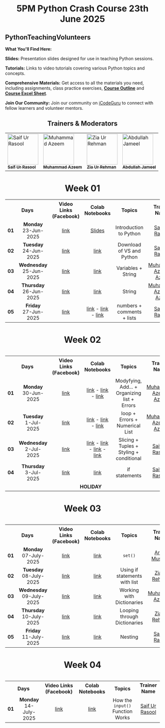 <div align= 'center'>
<h1> 5PM Python Crash Course 23th June 2025 </h1>
</div>

## PythonTeachingVolunteers

 **What You'll Find Here:**

**Slides:** Presentation slides designed for use in teaching Python sessions.

**Tutorials:** Links to video tutorials covering various Python topics and concepts.

**Comprehensive Materials:** Get access to all the materials you need, including assignments, class practice exercises, **[Course Outline](https://docs.google.com/document/d/1C14SaQ1mW_KqTC4C_K64R27BrMwt_l7b66oMWoKEEmM/edit?usp=sharing)** and **[Course Excel Sheet](https://docs.google.com/spreadsheets/d/1Mv2Wjwr-LaH55ky8pvd0A3S5Q7YOmKL46itzfusSKsI/edit?usp=sharing)**.

**Join Our Community:** Join our community on [iCodeGuru](www.icode.guru/join) to connect with fellow learners and volunteer mentors.

<div align="center">

  <h2>Trainers &amp; Moderators</h2>

  <table>
    <tr>
      <td>
        <a href="https://github.com/SaifRasool92">
          <img src="https://avatars.githubusercontent.com/u/170190067?v=4" width="100" alt="Saif Ur Rasool"/><br>
          <sub><b>Saif Ur Rasool</b></sub>
        </a>
      </td>
      <td>
        <a href="https://github.com/MUHAMMAD-AZEEM-AZAM">
          <img src="https://avatars.githubusercontent.com/u/120501480?v=4" width="100" alt="Muhammad Azeem"/><br>
          <sub><b>Muhammad Azeem</b></sub>
        </a>
      </td>
      <td>
        <a href="https://github.com/Meharzain2010">
          <img src="https://avatars.githubusercontent.com/u/194600882?s=400" width="100" alt="Zia Ur Rehman"/><br>
          <sub><b>Zia Ur Rehman</b></sub>
        </a>
      </td>
      <td>
        <a href="https://github.com/abdullahxyz85">
          <img src="https://avatars.githubusercontent.com/u/181183976?v=4" width="100" alt="Abdullah Jameel"/><br>
          <sub><b>Abdullah Jameel</b></sub>
        </a>
      </td>
    </tr>
  </table>

</div>

<div align='center'>
  
# Week 01
<table>
    <tbody>
     <tr>
      <th colspan="2">Days</th>
      <th>Video Links (Facebook)</br></th>
      <th>Colab Notebooks</th>
     <th>Topics</th>
   <td align="center"><b>Trainer Name</b></td>
     </tr>  
        <tr>
             <td align="center"><b>01</td>
    <td align="center"><b>Monday</b></br>23-Jun-2025</td>
    <td align="center"><a href="https://www.facebook.com/share/v/19JACLy2WH/">link</br></td>
    <td align="center" ><a href="https://docs.google.com/presentation/d/1xaOiN0uh_nrcy2RzyNBjrgFbjxhodogu2RWvIhZA7EY/edit?usp=sharing">Slides</td>
        <td align="center">Introduction to Python</td>
      <td align="center"><a href="https://www.linkedin.com/in/saif-ur-rasool/">Saif Ur Rasool</td>
  </tr>
           <tr>
                <td align="center"><b>02</td>
    <td align="center"><b>Tuesday</b></br>24-Jun-2025</td>
    <td align="center"><a href="https://www.facebook.com/share/v/1AhSpJbSmj/">link</td>
    <td align="center">
  <a href="https://colab.research.google.com/drive/1GEbALgFEIjf6NBW-b6-oc4ajanXuy194?usp=sharing">link</a>
</td>
        <td align="center">Download of VS and Python</td>
      <td align="center"><a href="https://www.linkedin.com/in/saif-ur-rasool/">Saif Ur Rasool</td>
  <tr>
       <td align="center"><b>03</td>
    <td align="center"><b>Wednesday</b></br>25-Jun-2025</td>
    <td align="center"><a href="https://www.facebook.com/share/v/1ZXD4qdxgu/">link</td>
   <td align="center">
  <a href="https://colab.research.google.com/drive/1aPHvFxBCuDlqhmPfwQi_o67FZih9ZRCj?usp=sharing">link</a>
 
</td>
        <td align="center">Variables + String</td>
      <td align="center"><a href="https://www.linkedin.com/in/muhammad-azeem-azam-9a2663215/">Muhammad Azeem Azam</td>
  </tr>
        <tr>
             <td align="center"><b>04</td>
    <td align="center"><b>Thursday</b></br>26-Jun-2025</td>
    <td align="center"><a href="https://fb.watch/At1VMZOlpF/">link</td>
    <td align="center"><a href="https://colab.research.google.com/drive/1BxQGe6Fh-n6-r_XBPvKKHWecnmwnmqwt?usp=sharing">link</td>
        <td align="center">String</td>
      <td align="center"><a href="https://www.linkedin.com/in/muhammad-azeem-azam-9a2663215/">Muhammad Azeem Azam</td>
  </tr>
        <tr>
             <td align="center"><b>05</td>
    <td align="center"><b>Friday</b></br>27-Jun-2025</td>
    <td align="center"><a href="https://www.facebook.com/share/v/195fQkm732/">link</td>
    <td align="center">
  <a href="https://colab.research.google.com/drive/1r_W7HsZJWQSbOg--JJQDSCR8P0J-Eqh3?usp=sharing">link</a> -
  <a href="https://colab.research.google.com/drive/1sdgFTlrxVIBasQkcqLpXBvSG5FNZ96BE?usp=sharing">link</a> -
  <a href="https://colab.research.google.com/drive/1QYRLmDP8BO8eg441O85cV7cFQUNz8gI4?usp=sharing">link</a>
</td>
        <td align="center">numbers + comments + lists</td>
      <td align="center"><a href="https://www.linkedin.com/in/saif-ur-rasool/">Saif Ur Rasool</td>
  </tr>
</tbody>
<table>
    
# Week 02
<table>
    <tbody>
     <tr>
      <th colspan="2">Days</th>
      <th>Video Links (Facebook)</br></th>
      <th>Colab Notebooks</th>
     <th>Topics</th>
   <td align="center"><b>Trainer Name</b></td>
     </tr>  
        <tr>
    <td align="center"><b>01</td>
    <td align="center"><b>Monday</b></br>30-Jun-2025</td>
    <td align="center" ><a href="https://www.facebook.com/share/v/16WTDZk7EA/">link</td>
            <td align="center">
  <a href="https://colab.research.google.com/drive/1yJdC4KYQ-sMkaHxImlbCHaaT_Thm6OCH?usp=sharing">link</a> -
  <a href="https://colab.research.google.com/drive/1GKiTJMaEVnaJW6vgVLVeb0AekxPICOk8?usp=sharing">link</a> -
  <a href="https://colab.research.google.com/drive/11mJWwq8PgvBwlZJtsSbmYaho5Zc1bFBc?usp=sharing">link</a>
        <td align="center">Modyfying, Add... + Organizing list + Errors</td>
      <td align="center"><a href="https://www.linkedin.com/in/muhammad-azeem-azam-9a2663215/">Muhammad Azeem Azam</td>
  </tr>
          <tr>
    <td align="center"><b>02</td>
    <td align="center"><b>Tuesday</b></br>1-Jul-2025</td>
    <td align="center" ><a href="https://www.facebook.com/share/v/16V2pP5cdX/">link</td>
            <td align="center">
  <a href="https://colab.research.google.com/drive/1ZBK-yiduN8pf2b_2RxEKkCETdXl4Pc3Q?usp=sharing">link</a> -
  <a href="https://colab.research.google.com/drive/1jHw0lZlDtVkmuQe_f-DDiYNUykH4xdBR?usp=sharing">link</a> -
  <a href="https://colab.research.google.com/drive/1LEBavDQ26STWi7MEdPa3ddvTbzp-p0oq?usp=sharing">link</a>
        <td align="center">loop + Errors + Numerical List</td>
      <td align="center"><a href="https://www.linkedin.com/in/muhammad-azeem-azam-9a2663215/">Muhammad Azeem Azam</td>
  </tr>
  <tr>
    <td align="center"><b>03</td>
    <td align="center"><b>Wednesday</b></br>2-Jul-2025</td>
    <td align="center"><a href="https://www.facebook.com/share/v/1Byu34QYGo/">link</td>
         <td align="center">
  <a href="https://colab.research.google.com/drive/11H6iHK0SRIozTC_uKC88lcV-unQOMC4_?usp=drive_link">link</a> -
  <a href="https://colab.research.google.com/drive/1kHY9fcfp6vYFPhbiuM-mWU1BCuUBr4He?usp=drive_link">link</a> -
  <a href="https://colab.research.google.com/drive/1sAnYYBmmoY7dzGwm3fTwsTOdsJkQuqVk?usp=drive_link">link</a> -
  <a href="https://colab.research.google.com/drive/137cwOEcE5UhxJ0BmIEte8R8NfrvwPHMI?usp=drive_link">link</a>
    <td align="center">Slicing + Tuples + Styling + conditional</td>
    <td align="center"><a href="https://www.linkedin.com/in/saif-ur-rasool/">Saif Ur Rasool</td>
  </tr>
    <tr>
    <td align="center"><b>04</td>
    <td align="center"><b>Thursday</b></br>3-Jul-2025</td>
    <td align="center"><a href="https://www.facebook.com/share/v/19JPkvGrBz/">link</td>
        <td align="center">
  <a href="https://colab.research.google.com/drive/1UX4C4DZm3PH5pzXial1junlK2ea9j4gK?usp=drive_link">link</a>
    <td align="center">if statements</td>
    <td align="center"><a href="https://www.linkedin.com/in/saif-ur-rasool/">Saif Ur Rasool</td>
  </tr>
 <tr>
  <td align="center" colspan="6"><b>HOLIDAY</b></td>
</tr>

</tbody>
<table>


# Week 03
<table>
    <tbody>
     <tr>
      <th colspan="2">Days</th>
      <th>Video Links (Facebook)</br></th>
      <th>Colab Notebooks</th>
     <th>Topics</th>
   <td align="center"><b>Trainer Name</b></td>
     </tr>  
        <tr>
    <td align="center"><b>01</td>
    <td align="center"><b>Monday</b></br>07-July-2025</td>
    <td align="center"><a href="https://www.facebook.com/share/v/196Rjtftdv/">link</td>
             <td align="center">
  <a href="https://colab.research.google.com/drive/11GCPz69mc-0qJDZSHUSYS6Ji923virSG?usp=sharing">link</a>
        <td align="center"><code>set()</code></td>
      <td align="center"><a href="https://www.linkedin.com/in/aroob-mushtaq-32191b2b8/">Aroob Mushtaq</td>
  </tr>
  <tr>
    <td align="center"><b>02</td>
    <td align="center"><b>Tuesday</b></br>08-July-2025</td>
    <td align="center"><a href="https://www.facebook.com/share/v/1Ahe6kTxAs/">link</td>
             <td align="center">
  <a href="https://colab.research.google.com/drive/1r37tg_TAB-L837DNNjcrEnm5NB2ystUC?usp=sharing">link</a>
        <td align="center">Using if statements with list</td>
      <td align="center"><a href="https://www.linkedin.com/in/zia-ur-rehman63/">Zia Ur Rehman</td>
  </tr>
    <tr>
    <td align="center"><b>03</td>
    <td align="center"><b>Wednesday</b></br>09-July-2025</td>
    <td align="center"><a href="https://www.facebook.com/share/v/1EQ6DqQcM2/">link</td>
             <td align="center">
  <a href="https://colab.research.google.com/drive/1dZB4Oy6HLHeSV8fQ3pLtGkILQNAClvlw?usp=sharing">link</a>
        <td align="center">Working with Dictionaries</td>
      <td align="center"><a href="https://www.linkedin.com/in/muhammad-azeem-azam-9a2663215/">Muhammad Azeem</td>
  </tr>
  <tr>
    <td align="center"><b>04</td>
    <td align="center"><b>Thursday</b></br>10-July-2025</td>
    <td align="center"><a href="https://www.facebook.com/share/v/19An66cMYA/">link</td>
             <td align="center">
  <a href="https://colab.research.google.com/drive/1iP4Ap4MGocrfG9hrEJcMlZ4V3Ry8vNhN?usp=drive_link">link</a> 
        <td align="center">Looping through Dictionaries</td>
      <td align="center"><a href="https://www.linkedin.com/in/zia-ur-rehman63/">Zia Ur Rehman</td>
  </tr>
  <tr>
    <td align="center"><b>05</td>
    <td align="center"><b>Friday</b></br>11-July-2025</td>
    <td align="center"><a href="https://www.facebook.com/share/v/1Nv4ofey1K/">link</td>
             <td align="center">
  <a href="https://colab.research.google.com/drive/1MaTX8IbJpmab28r3bnzCJnbIWA4TzAQh?usp=drive_link">link</a>
        <td align="center">Nesting</td>
      <td align="center"><a href="https://www.linkedin.com/in/saif-ur-rasool/">Saif Ur Rasool</td>
  </tr>   
</tbody>
<table>

# Week 04
<table>
    <tbody>
     <tr>
      <th colspan="2">Days</th>
      <th>Video Links (Facebook)</br></th>
      <th>Colab Notebooks</th>
     <th>Topics</th>
   <td align="center"><b>Trainer Name</b></td>
     </tr>  
  <tr>
    <td align="center"><b>01</td>
    <td align="center"><b>Monday</b></br>14-July-2025</td>
    <td align="center"><a href="https://www.facebook.com/share/v/1YhMudXHoo/">link</td>
    <td align="center" ><a href="https://colab.research.google.com/drive/10owrFVS5117xG7PoYVFqoaHcD79p6Uxo?usp=drive_link"> link</td>
        <td align="center">How the <code>input()</code> Function Works</td>
      <td align="center"><a href="https://www.linkedin.com/in/saif-ur-rasool/">Saif Ur Rasool</td>
  </tr> 
     <!--<tr>
    <td align="center"><b>02</td>
    <td align="center"><b>Tuesday</b></br>09-July-2024</td>
    <td align="center"><a href="https://www.facebook.com/iCodeguru/videos/364525473051638">Lists</td>
    <td align="center" ><a href="https://colab.research.google.com/drive/1yt37lcoqeWrdy1cUcbIMNhvqGhnUYWQQ#scrollTo=C-ErTCQOHVYQ">Practice File</td>
        <td align="center">Sort(),Sorted()</br>Nested List</td>
      <td align="center"><a href="https://www.linkedin.com/in/aamnansari/">AaMna AnSari</td>
  </tr> 
    <tr>
    <td align="center" colspan="6">No Class</td>   
  </tr>
 <tr>
    <td align="center"><b>03</td>
    <td align="center"><b>Thursday</b></br>11-July-2024</td>
    <td align="center"><a href="https://web.facebook.com/iCodeguru/videos/1484589192419255">Tuples</td>
    <td align="center" ><a href="https://colab.research.google.com/drive/1FteH81-8A7WFR0qxtPegXDcVrIr8ZfbE?usp=sharing">Practice File</td>
        <td align="center">Tuples</td>
      <td align="center"><a href="https://www.linkedin.com/in/aamnansari/">AaMna AnSari</td>
  </tr>
          <tr>
    <td align="center" colspan="6">No Class</td>   
  </tr>
  </tbody>
</tbody>
      </table>  
          
  <!--# Week 05
  
<table>
    <tbody>
     <tr>
      <th colspan="2">Days</th>
      <th>Video Links (Facebook)</br></th>
      <th>Materials</th>
     <th>Topics</th>
   <td align="center"><b>Trainer Name</b></td>
     </tr>  
<tr>
    <td align="center"><b>01</td>
    <td align="center"><b>Monday</b></br>15-July-2024</td>
    <td align="center"><a href="https://www.facebook.com/watch/live/?ref=watch_permalink&v=816439003923146">Sets</td>
    <td align="center" ><a href="https://colab.research.google.com/drive/1gGDTpa0XQ767Te9wG20y9Na0uysZIO1X#scrollTo=dSzGHHpqQL_j">Practice File</td>
        <td align="center">Sets</br>Create, Access items </br> Add & Remove </br> Union & Intersection Method</td>
      <td align="center"><a href="https://www.linkedin.com/in/aamnansari/">AaMna AnSari</td>
  </tr>
     <tr>
    <td align="center" colspan="6">Class off due to 9th Muharram Holiday</td>   
  </tr>
          <tr>
    <td align="center" colspan="6">Class off due to 10th Muharram Holiday</td>   
  </tr>
  <tr>
    <td align="center"><b>02</td>
    <td align="center"><b>Thursday</b></br>18-July-2024</td>
    <td align="center"><a href="https://web.facebook.com/watch/live/?ref=watch_permalink&v=1495253251379730">Sets</td>
    <td align="center" ><a href="https://colab.research.google.com/drive/1gGDTpa0XQ767Te9wG20y9Na0uysZIO1X#scrollTo=dSzGHHpqQL_j">Practice File</td>
        <td align="center">Methods of Sets</br>Practice Question</td>
      <td align="center"><a href="https://www.linkedin.com/in/aamnansari/">AaMna AnSari</td>
  </tr>
 <tr>
    <td align="center"><b>03</td>
    <td align="center"><b>Friday</b></br>19-July-2024</td>
    <td align="center"><a href="https://www.facebook.com/iCodeguru/videos/448707654656883">Dictionary</td>
    <td align="center" ><a href="https://colab.research.google.com/drive/1_pnpXVIF4QwIdF1GLVMJ4xBkJhyCOhIl#scrollTo=PD3WqKg-u3LX">Practice File</td>
        <td align="center">Dictionary </br> Create a Dictionary</br> Dictionary Length </br>Dictionary with multiple data types</td>
       <td align="center"><a href="https://www.linkedin.com/in/fatima-arshad-6ba52a184/">Fatima Arshad</td>
  </tr>
</tbody>
</tbody>
<table>

    
# Week 06
   
<table>
    <tbody>
     <tr>
      <th colspan="2">Days</th>
      <th>Video Links (Facebook)</br></th>
      <th>Materials</th>
     <th>Topics</th>
   <td align="center"><b>Trainer Name</b></td>
     </tr>  
        <tr>
    <td align="center"><b>01</td>
    <td align="center"><b>Monday</b></br>22-July-2024</td>
    <td align="center"><a href="https://www.facebook.com/iCodeguru/videos/858233869559210">Dictionary</td>
    <td align="center" ><a href="https://colab.research.google.com/drive/1_pnpXVIF4QwIdF1GLVMJ4xBkJhyCOhIl#scrollTo=PD3WqKg-u3LX">Practice File</td>
    <td align="center"> Accessing Elements </br> Duplicate Values </br> Add elements </br> Change Value in dictionary</td>
    <td align="center"><a href="https://www.linkedin.com/in/fatima-arshad-6ba52a184/">Fatima Arshad</td>
  </tr>  
    <tr>
    <td align="center" colspan="6">Class Off</td>   
  </tr>
        <tr>
    <td align="center"><b>02</td>
    <td align="center"><b>Wednesday</b></br>24-July-2024</td>
    <td align="center"><a href="https://www.facebook.com/iCodeguru/videos/1046021647171297">Dictionary</td>
    <td align="center" ><a href="https://colab.research.google.com/drive/1_pnpXVIF4QwIdF1GLVMJ4xBkJhyCOhIl#scrollTo=PD3WqKg-u3LX">Practice File</td>
    <td align="center"> Membership </br> for loop </br> nested dict </br></td>
    <td align="center"><a href="https://www.linkedin.com/in/fatima-arshad-6ba52a184/">Fatima Arshad</td>
  </tr>
        <tr>
        <td align="center"><b>03</td>
    <td align="center"><b>Thursday</b></br>26-July-2024</td>
    <td align="center"><a href="https://www.facebook.com/iCodeguru/videos/812519170645650">Dictionary</td>
    <td align="center" ><a href="https://colab.research.google.com/drive/1_pnpXVIF4QwIdF1GLVMJ4xBkJhyCOhIl#scrollTo=PD3WqKg-u3LX">Practice File</td>
    <td align="center"> Dict Methods </br> clear() </br> keys() </br> value() </br> items() </br> get()</br></td>
    <td align="center"><a href="https://www.linkedin.com/in/fatima-arshad-6ba52a184/">Fatima Arshad</td>
        </tr>
        <tr>
        <td align="center"><b>04</td>
    <td align="center"><b>Friday</b></br>27-July-2024</td>
    <td align="center"><a href="https://web.facebook.com/iCodeguru/videos/786737440199286/">Dictionary & Function </td>
    <td align="center" ><a href="https://colab.research.google.com/drive/1_pnpXVIF4QwIdF1GLVMJ4xBkJhyCOhIl#scrollTo=PD3WqKg-u3LX">Practice File</td>
    <td align="center"> Dict Methods & function </br></td>
    <td align="center"><a href="https://www.linkedin.com/in/fatima-arshad-6ba52a184/">Fatima Arshad</td>
        </tr>
</tbody>
<table>-->
</div>
